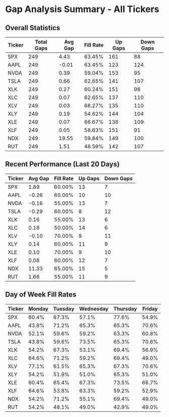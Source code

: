 # Gap Analysis Summary - All Tickers

## Overall Statistics

| Ticker | Total Gaps | Avg Gap | Fill Rate | Up Gaps | Down Gaps |
|--------|------------|----------|-----------|----------|------------|
| SPX | 249 | 4.43 | 63.45% | 161 | 88 |
| AAPL | 249 | -0.01 | 63.45% | 123 | 124 |
| NVDA | 249 | 0.39 | 59.04% | 153 | 95 |
| TSLA | 249 | 0.66 | 62.65% | 141 | 107 |
| XLK | 249 | 0.27 | 60.24% | 151 | 96 |
| XLC | 249 | 0.07 | 62.65% | 137 | 110 |
| XLV | 249 | 0.03 | 68.27% | 135 | 110 |
| XLY | 249 | 0.19 | 54.62% | 144 | 104 |
| XLE | 249 | 0.07 | 66.67% | 138 | 109 |
| XLF | 249 | 0.05 | 58.63% | 151 | 91 |
| NDX | 249 | 19.55 | 59.84% | 149 | 100 |
| RUT | 249 | 1.51 | 48.59% | 142 | 107 |

## Recent Performance (Last 20 Days)

| Ticker | Avg Gap | Fill Rate | Up Gaps | Down Gaps |
|--------|----------|-----------|----------|------------|
| SPX | 1.89 | 60.00% | 13 | 7 |
| AAPL | -0.26 | 60.00% | 10 | 10 |
| NVDA | -0.16 | 55.00% | 13 | 7 |
| TSLA | -0.29 | 60.00% | 8 | 12 |
| XLK | 0.16 | 55.00% | 13 | 6 |
| XLC | 0.18 | 50.00% | 14 | 6 |
| XLV | -0.10 | 70.00% | 9 | 11 |
| XLY | 0.14 | 60.00% | 11 | 9 |
| XLE | 0.10 | 70.00% | 9 | 10 |
| XLF | 0.08 | 60.00% | 12 | 7 |
| NDX | 11.33 | 65.00% | 15 | 5 |
| RUT | 1.66 | 55.00% | 11 | 9 |

## Day of Week Fill Rates

| Ticker | Monday | Tuesday | Wednesday | Thursday | Friday |
|--------|---------|----------|-----------|-----------|--------|
| SPX | 60.4% | 67.3% | 57.1% | 77.6% | 54.9% |
| AAPL | 43.8% | 71.2% | 65.3% | 65.3% | 70.6% |
| NVDA | 52.1% | 59.6% | 59.2% | 63.3% | 60.8% |
| TSLA | 43.8% | 59.6% | 73.5% | 65.3% | 70.6% |
| XLK | 54.2% | 67.3% | 53.1% | 69.4% | 56.9% |
| XLC | 64.6% | 71.2% | 59.2% | 69.4% | 49.0% |
| XLV | 77.1% | 61.5% | 65.3% | 67.3% | 70.6% |
| XLY | 54.2% | 51.9% | 51.0% | 65.3% | 51.0% |
| XLE | 60.4% | 65.4% | 67.3% | 73.5% | 66.7% |
| XLF | 64.6% | 53.8% | 63.3% | 59.2% | 52.9% |
| NDX | 54.2% | 71.2% | 55.1% | 69.4% | 49.0% |
| RUT | 54.2% | 48.1% | 49.0% | 42.9% | 49.0% |
